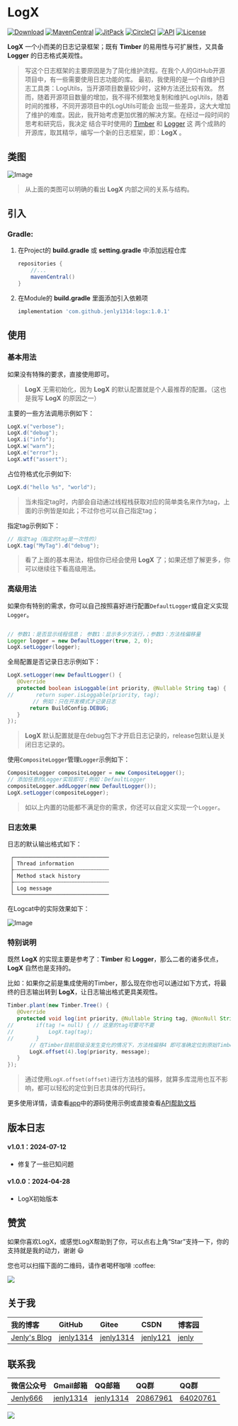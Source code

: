 # LogX

[![Download](https://img.shields.io/badge/download-App-blue.svg)](https://raw.githubusercontent.com/jenly1314/LogX/master/app/release/app-release.apk)
[![MavenCentral](https://img.shields.io/maven-central/v/com.github.jenly1314/logx)](https://repo1.maven.org/maven2/com/github/jenly1314/logx)
[![JitPack](https://jitpack.io/v/jenly1314/LogX.svg)](https://jitpack.io/#jenly1314/LogX)
[![CircleCI](https://circleci.com/gh/jenly1314/LogX.svg?style=svg)](https://circleci.com/gh/jenly1314/LogX)
[![API](https://img.shields.io/badge/API-21%2B-blue.svg?style=flat)](https://android-arsenal.com/api?level=21)
[![License](https://img.shields.io/badge/license-Apche%202.0-blue.svg)](http://www.apache.org/licenses/LICENSE-2.0)

**LogX** 一个小而美的日志记录框架；既有 **Timber** 的易用性与可扩展性，又具备 **Logger** 的日志格式美观性。

>写这个日志框架的主要原因是为了简化维护流程。在我个人的GitHub开源项目中，有一些需要使用日志功能的库。
>最初，我使用的是一个自维护日志工具类：LogUtils，当开源项目数量较少时，这种方法还比较有效。
>然而，随着开源项目数量的增加，我不得不频繁地复制和维护LogUtils，随着时间的推移，不同开源项目中的LogUtils可能会
>出现一些差异，这大大增加了维护的难度。因此，我开始考虑更加优雅的解决方案。在经过一段时间的思考和研究后，我决定
>结合平时使用的 [Timber](https://github.com/JakeWharton/timber) 和 [Logger](https://github.com/orhanobut/logger) 这
>两个成熟的开源库，取其精华，编写一个新的日志框架，即：**LogX** 。

## 类图

![Image](art/logx_uml.png)

> 从上面的类图可以明确的看出 **LogX** 内部之间的关系与结构。

## 引入

### Gradle:

1. 在Project的 **build.gradle** 或 **setting.gradle** 中添加远程仓库

    ```gradle
    repositories {
        //...
        mavenCentral()
    }
    ```

2. 在Module的 **build.gradle** 里面添加引入依赖项

    ```gradle
    implementation 'com.github.jenly1314:logx:1.0.1'
    ```

## 使用

### 基本用法

如果没有特殊的要求，直接使用即可。

> **LogX** 无需初始化，因为 **LogX** 的默认配置就是个人最推荐的配置。（这也是我写 **LogX** 的原因之一）

主要的一些方法调用示例如下：

```java
LogX.v("verbose");
LogX.d("debug");
LogX.i("info");
LogX.w("warn");
LogX.e("error");
LogX.wtf("assert");

```

占位符格式化示例如下:

```java
LogX.d("hello %s", "world");
```

> 当未指定tag时，内部会自动通过线程栈获取对应的简单类名来作为tag，上面的示例皆是如此；不过你也可以自己指定tag；

指定tag示例如下：

```java
// 指定tag（指定的tag是一次性的）
LogX.tag("MyTag").d("debug");
```

> 看了上面的基本用法，相信你已经会使用 **LogX** 了；如果还想了解更多，你可以继续往下看高级用法。

### 高级用法

如果你有特别的需求，你可以自己按照喜好进行配置`DefaultLogger`或自定义实现`Logger`。

```java

// 参数1：是否显示线程信息； 参数1：显示多少方法行，；参数3：方法栈偏移量
Logger logger = new DefaultLogger(true, 2, 0);
LogX.setLogger(logger);

```

全局配置是否记录日志示例如下：

```java
LogX.setLogger(new DefaultLogger() {
   @Override
   protected boolean isLoggable(int priority, @Nullable String tag) {
//       return super.isLoggable(priority, tag);
        // 例如：只在开发模式才记录日志
       return BuildConfig.DEBUG;
   }
});
```
> **LogX** 默认配置就是在debug包下才开启日志记录的，release包默认是关闭日志记录的。

使用`CompositeLogger`管理`Logger`示例如下：

```java
CompositeLogger compositeLogger = new CompositeLogger();
// 添加任意的Logger实现即可；例如：DefaultLogger
compositeLogger.addLogger(new DefaultLogger());
LogX.setLogger(compositeLogger);
```

> 如以上内置的功能都不满足你的需求，你还可以自定义实现一个`Logger`。

### 日志效果

日志的默认输出格式如下：

```
 ┌──────────────────────────────
 │ Thread information
 ├┄┄┄┄┄┄┄┄┄┄┄┄┄┄┄┄┄┄┄┄┄┄┄┄┄┄┄┄┄┄
 │ Method stack history
 ├┄┄┄┄┄┄┄┄┄┄┄┄┄┄┄┄┄┄┄┄┄┄┄┄┄┄┄┄┄┄
 │ Log message
 └──────────────────────────────
```
在Logcat中的实际效果如下：

![Image](art/logx_output.png)

### 特别说明

既然 **LogX** 的实现主要是参考了：**Timber** 和 **Logger**，那么二者的诸多优点，**LogX** 自然也是支持的。

比如：如果你之前是集成使用的Timber，那么现在你也可以通过如下方式，将最终的日志输出转到 **LogX**，让日志输出格式更具美观性。
```java
Timber.plant(new Timber.Tree() {
   @Override
   protected void log(int priority, @Nullable String tag, @NonNull String message, @Nullable Throwable throwable) {
//       if(tag != null) { // 这里的tag可要可不要
//           LogX.tag(tag);
//       }
       // 在Timber目前层级没发生变化的情况下，方法栈偏移4 即可准确定位到原始Timber调用的代码所在行。（这里不需要throwable，因为message里面已经包含了）
       LogX.offset(4).log(priority, message);
   }
});

```

> 通过使用`LogX.offset(offset)`进行方法栈的偏移，就算多库混用也互不影响，都可以轻松的定位到日志具体的代码行。

更多使用详情，请查看[app](app)中的源码使用示例或直接查看[API帮助文档](https://jenly1314.github.io/LogX/api/)

<!-- end -->

## 版本日志

#### v1.0.1：2024-07-12
* 修复了一些已知问题

#### v1.0.0：2024-04-28
* LogX初始版本

## 赞赏

如果你喜欢LogX，或感觉LogX帮助到了你，可以点右上角“Star”支持一下，你的支持就是我的动力，谢谢 :smiley:
<p>您也可以扫描下面的二维码，请作者喝杯咖啡 :coffee:

<div>
   <img src="https://jenly1314.github.io/image/page/rewardcode.png">
</div>

## 关于我

| 我的博客                                                                                | GitHub                                                                                  | Gitee                                                                                 | CSDN                                                                                | 博客园                                                                           |
|:------------------------------------------------------------------------------------|:----------------------------------------------------------------------------------------|:--------------------------------------------------------------------------------------|:------------------------------------------------------------------------------------|:------------------------------------------------------------------------------|
| <a title="我的博客" href="https://jenly1314.github.io" target="_blank">Jenly's Blog</a> | <a title="GitHub开源项目" href="https://github.com/jenly1314" target="_blank">jenly1314</a> | <a title="Gitee开源项目" href="https://gitee.com/jenly1314" target="_blank">jenly1314</a> | <a title="CSDN博客" href="http://blog.csdn.net/jenly121" target="_blank">jenly121</a> | <a title="博客园" href="https://www.cnblogs.com/jenly" target="_blank">jenly</a> |

## 联系我

| 微信公众号                                                   | Gmail邮箱                                                                          | QQ邮箱                                                                              | QQ群                                                                                                                       | QQ群                                                                                                                       |
|:--------------------------------------------------------|:---------------------------------------------------------------------------------|:----------------------------------------------------------------------------------|:--------------------------------------------------------------------------------------------------------------------------|:--------------------------------------------------------------------------------------------------------------------------|
| [Jenly666](http://weixin.qq.com/r/wzpWTuPEQL4-ract92-R) | <a title="给我发邮件" href="mailto:jenly1314@gmail.com" target="_blank">jenly1314</a> | <a title="给我发邮件" href="mailto:jenly1314@vip.qq.com" target="_blank">jenly1314</a> | <a title="点击加入QQ群" href="https://qm.qq.com/cgi-bin/qm/qr?k=6_RukjAhwjAdDHEk2G7nph-o8fBFFzZz" target="_blank">20867961</a> | <a title="点击加入QQ群" href="https://qm.qq.com/cgi-bin/qm/qr?k=Z9pobM8bzAW7tM_8xC31W8IcbIl0A-zT" target="_blank">64020761</a> |

<div>
   <img src="https://jenly1314.github.io/image/page/footer.png">
</div>

